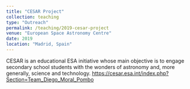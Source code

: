 ```yaml
---
title: "CESAR Project"
collection: teaching
type: "Outreach"
permalink: /teaching/2019-cesar-project
venue: "European Space Astronomy Centre"
date: 2019
location: "Madrid, Spain"
---
```

CESAR is an educational ESA initiative whose main objective is to engage secondary school students with the wonders of astronomy and, more generally, science and technology.
https://cesar.esa.int/index.php?Section=Team_Diego_Moral_Pombo
